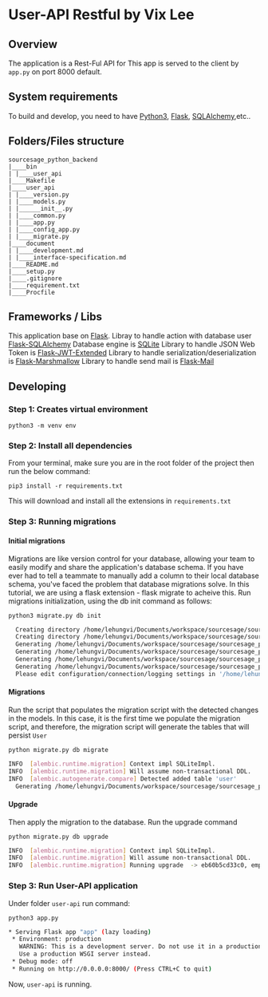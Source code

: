 # User-API Restful by Vix Lee

## Overview
The application is a Rest-Ful API for
This app is served to the client by `app.py` on port 8000 default.

## System requirements
To build and develop, you need to have [Python3](https://www.python.org/downloads/), [Flask](https://pypi.org/project/Flask/), [SQLAlchemy](https://pypi.org/project/SQLAlchemy/),etc..

## Folders/Files structure
```
sourcesage_python_backend
|____bin
| |____user_api
|____Makefile
|____user_api
| |____version.py
| |____models.py
| |______init__.py
| |____common.py
| |____app.py
| |____config_app.py
| |____migrate.py
|____document
| |____development.md
| |____interface-specification.md
|____README.md
|____setup.py
|____.gitignore
|____requirement.txt
|____Procfile
```

## Frameworks / Libs

This application base on [Flask](https://pypi.org/project/Flask/).
Libray to handle action with database user [Flask-SQLAlchemy](https://pypi.org/project/Flask-SQLAlchemy/)
Database engine is [SQLite](https://docs.python.org/2/library/sqlite3.html)
Library to handle JSON Web Token is [Flask-JWT-Extended](https://flask-jwt-extended.readthedocs.io/en/latest/)
Library to handle serialization/deserialization is [Flask-Marshmallow](https://flask-marshmallow.readthedocs.io/en/latest/)
Library to handle send mail is [Flask-Mail](https://pythonhosted.org/Flask-Mail/)

## Developing

###  Step 1: Creates virtual environment

```
python3 -m venv env
```

###  Step 2: Install all dependencies
From your terminal, make sure you are in the root folder of the project then run the below command:

```
pip3 install -r requirements.txt
```
This will download and install all the extensions in `requirements.txt`

###  Step 3: Running migrations

#### Initial migrations
Migrations are like version control for your database, allowing your team to easily modify and share the application's database schema. If you have ever had to tell a teammate to manually add a column to their local database schema, you've faced the problem that database migrations solve. In this tutorial, we are using a flask extension - flask migrate to acheive this.
Run migrations initialization, using the db init command as follows:

```
python3 migrate.py db init
```

```bash
  Creating directory /home/lehungvi/Documents/workspace/sourcesage/sourcesage_python_backend/migrations ...  done
  Creating directory /home/lehungvi/Documents/workspace/sourcesage/sourcesage_python_backend/migrations/versions ...  done
  Generating /home/lehungvi/Documents/workspace/sourcesage/sourcesage_python_backend/migrations/README ...  done
  Generating /home/lehungvi/Documents/workspace/sourcesage/sourcesage_python_backend/migrations/script.py.mako ...  done
  Generating /home/lehungvi/Documents/workspace/sourcesage/sourcesage_python_backend/migrations/alembic.ini ...  done
  Generating /home/lehungvi/Documents/workspace/sourcesage/sourcesage_python_backend/migrations/env.py ...  done
  Please edit configuration/connection/logging settings in '/home/lehungvi/Documents/workspace/sourcesage/sourcesage_python_backend/migrations/alembic.ini' before proceeding.
```

#### Migrations
Run the script that populates the migration script with the detected changes in the
models. In this case, it is the first time we populate the migration script, and therefore, the
migration script will generate the tables that will persist `User`

```
python migrate.py db migrate
```

```bash
INFO  [alembic.runtime.migration] Context impl SQLiteImpl.
INFO  [alembic.runtime.migration] Will assume non-transactional DDL.
INFO  [alembic.autogenerate.compare] Detected added table 'user'
  Generating /home/lehungvi/Documents/workspace/sourcesage/sourcesage_python_backend/migrations/versions/c09b23d96c2c_.py ...  done
```

#### Upgrade
Then apply the migration to the database. Run the upgrade command
```
python migrate.py db upgrade
```

```bash
INFO  [alembic.runtime.migration] Context impl SQLiteImpl.
INFO  [alembic.runtime.migration] Will assume non-transactional DDL.
INFO  [alembic.runtime.migration] Running upgrade  -> eb60b5cd33c0, empty message
```

### Step 3: Run User-API application
Under folder `user-api` run command:

```
python3 app.py
```

```bash
* Serving Flask app "app" (lazy loading)
 * Environment: production
   WARNING: This is a development server. Do not use it in a production deployment.
   Use a production WSGI server instead.
 * Debug mode: off
 * Running on http://0.0.0.0:8000/ (Press CTRL+C to quit)
```

Now, `user-api` is running.
